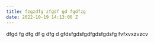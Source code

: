 ```yaml
---
title: fzgzdfg zfgdf gd fgdfzg
date: 2022-10-19 14:13:00 Z
---
```


dfgd fg dfg df g dfg d gfdsfgdsfgdfgdsfgdsfg fvfxvxzvzcv